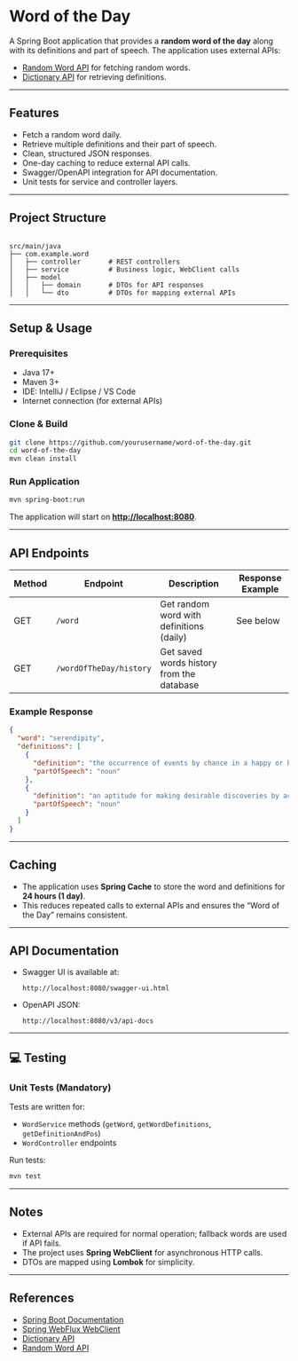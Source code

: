 # Word of the Day

A Spring Boot application that provides a **random word of the day** along with its definitions and part of speech. The application uses external APIs:

- [Random Word API](https://random-word-api.herokuapp.com/) for fetching random words.
- [Dictionary API](https://dictionaryapi.dev/) for retrieving definitions.

---

## Features

- Fetch a random word daily.
- Retrieve multiple definitions and their part of speech.
- Clean, structured JSON responses.
- One-day caching to reduce external API calls.
- Swagger/OpenAPI integration for API documentation.
- Unit tests for service and controller layers.

---

## Project Structure

```

src/main/java
├── com.example.word
│   ├── controller       # REST controllers
│   ├── service          # Business logic, WebClient calls
│   ├── model
│   │   ├── domain       # DTOs for API responses
│   │   └── dto          # DTOs for mapping external APIs

````

---

## Setup & Usage

### Prerequisites

- Java 17+
- Maven 3+
- IDE: IntelliJ / Eclipse / VS Code
- Internet connection (for external APIs)

### Clone & Build

```bash
git clone https://github.com/yourusername/word-of-the-day.git
cd word-of-the-day
mvn clean install
````

### Run Application

```bash
mvn spring-boot:run
```

The application will start on **[http://localhost:8080](http://localhost:8080)**.

---

## API Endpoints

| Method | Endpoint                | Description                               | Response Example |
| ------ | ----------------------- | ----------------------------------------- | ---------------- |
| GET    | `/word`                 | Get random word with definitions (daily)  | See below        |
| GET    | `/wordOfTheDay/history` | Get saved words history from the database |                  |


### Example Response

```json
{
  "word": "serendipity",
  "definitions": [
    {
      "definition": "the occurrence of events by chance in a happy or beneficial way",
      "partOfSpeech": "noun"
    },
    {
      "definition": "an aptitude for making desirable discoveries by accident",
      "partOfSpeech": "noun"
    }
  ]
}
```

---

##  Caching

* The application uses **Spring Cache** to store the word and definitions for **24 hours (1 day)**.
* This reduces repeated calls to external APIs and ensures the “Word of the Day” remains consistent.

---

## API Documentation

* Swagger UI is available at:

  ```
  http://localhost:8080/swagger-ui.html
  ```
* OpenAPI JSON:

  ```
  http://localhost:8080/v3/api-docs
  ```

---

## 💻 Testing

### Unit Tests (Mandatory)

Tests are written for:

* `WordService` methods (`getWord`, `getWordDefinitions`, `getDefinitionAndPos`)
* `WordController` endpoints

Run tests:

```bash
mvn test
```

---

## Notes

* External APIs are required for normal operation; fallback words are used if API fails.
* The project uses **Spring WebClient** for asynchronous HTTP calls.
* DTOs are mapped using **Lombok** for simplicity.

---

## References

* [Spring Boot Documentation](https://spring.io/projects/spring-boot)
* [Spring WebFlux WebClient](https://docs.spring.io/spring-framework/docs/current/reference/html/web-reactive.html#webflux-client)
* [Dictionary API](https://dictionaryapi.dev/)
* [Random Word API](https://random-word-api.herokuapp.com/)

```


